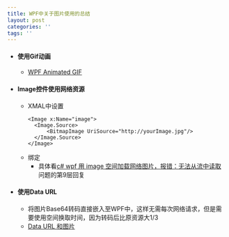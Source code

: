 ```yaml
---
title: WPF中关于图片使用的总结
layout: post
categories: ''
tags: ''
---
```

- #### 使用Gif动画
    - [WPF Animated GIF](https://github.com/XamlAnimatedGif/WpfAnimatedGif)

- #### Image控件使用网络资源
    - XMAL中设置
        ```
        <Image x:Name="image">
          <Image.Source>
              <BitmapImage UriSource="http://yourImage.jpg"/>
          </Image.Source>
        </Image>
        ```
    - 绑定
        - 具体看[c# wpf 用 image 空间加载网络图片，报错：无法从流中读取](http://bbs.csdn.net/topics/391007456) 问题的第9层回复

- #### 使用Data URL
    - 将图片Base64转码直接嵌入至WPF中，这样无需每次网络请求，但是需要使用空间换取时间，因为转码后比原资源大1/3
    - [Data URL 和图片](http://www.webhek.com/post/data-url.html)